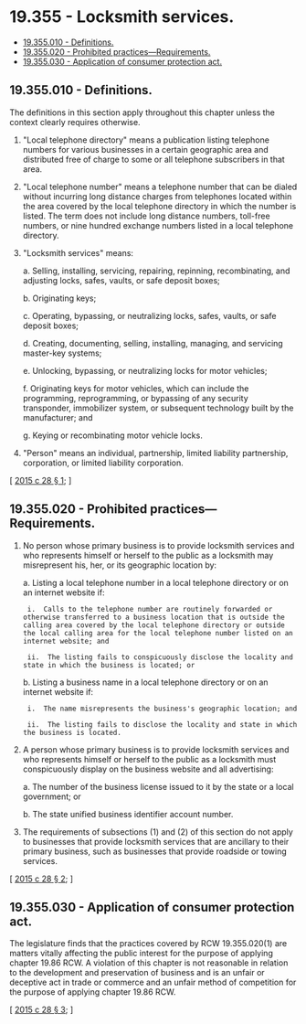 # 19.355 - Locksmith services.
* [19.355.010 - Definitions.](#19355010---definitions)
* [19.355.020 - Prohibited practices—Requirements.](#19355020---prohibited-practicesrequirements)
* [19.355.030 - Application of consumer protection act.](#19355030---application-of-consumer-protection-act)
## 19.355.010 - Definitions.
The definitions in this section apply throughout this chapter unless the context clearly requires otherwise.

1. "Local telephone directory" means a publication listing telephone numbers for various businesses in a certain geographic area and distributed free of charge to some or all telephone subscribers in that area.

2. "Local telephone number" means a telephone number that can be dialed without incurring long distance charges from telephones located within the area covered by the local telephone directory in which the number is listed. The term does not include long distance numbers, toll-free numbers, or nine hundred exchange numbers listed in a local telephone directory.

3. "Locksmith services" means:

    a.  Selling, installing, servicing, repairing, repinning, recombinating, and adjusting locks, safes, vaults, or safe deposit boxes;

    b.  Originating keys;

    c.  Operating, bypassing, or neutralizing locks, safes, vaults, or safe deposit boxes;

    d.  Creating, documenting, selling, installing, managing, and servicing master-key systems;

    e.  Unlocking, bypassing, or neutralizing locks for motor vehicles;

    f.  Originating keys for motor vehicles, which can include the programming, reprogramming, or bypassing of any security transponder, immobilizer system, or subsequent technology built by the manufacturer; and

    g.  Keying or recombinating motor vehicle locks.

4. "Person" means an individual, partnership, limited liability partnership, corporation, or limited liability corporation.

\[ [2015 c 28 § 1](http://lawfilesext.leg.wa.gov/biennium/2015-16/Pdf/Bills/Session%20Laws/Senate/5296-S.SL.pdf?cite=2015%20c%2028%20§%201); \]

## 19.355.020 - Prohibited practices—Requirements.
1. No person whose primary business is to provide locksmith services and who represents himself or herself to the public as a locksmith may misrepresent his, her, or its geographic location by:

    a.  Listing a local telephone number in a local telephone directory or on an internet website if:

        i.  Calls to the telephone number are routinely forwarded or otherwise transferred to a business location that is outside the calling area covered by the local telephone directory or outside the local calling area for the local telephone number listed on an internet website; and

        ii.  The listing fails to conspicuously disclose the locality and state in which the business is located; or

    b.  Listing a business name in a local telephone directory or on an internet website if:

        i.  The name misrepresents the business's geographic location; and

        ii.  The listing fails to disclose the locality and state in which the business is located.

2. A person whose primary business is to provide locksmith services and who represents himself or herself to the public as a locksmith must conspicuously display on the business website and all advertising:

    a.  The number of the business license issued to it by the state or a local government; or

    b.  The state unified business identifier account number.

3. The requirements of subsections (1) and (2) of this section do not apply to businesses that provide locksmith services that are ancillary to their primary business, such as businesses that provide roadside or towing services.

\[ [2015 c 28 § 2](http://lawfilesext.leg.wa.gov/biennium/2015-16/Pdf/Bills/Session%20Laws/Senate/5296-S.SL.pdf?cite=2015%20c%2028%20§%202); \]

## 19.355.030 - Application of consumer protection act.
The legislature finds that the practices covered by RCW 19.355.020(1) are matters vitally affecting the public interest for the purpose of applying chapter 19.86 RCW. A violation of this chapter is not reasonable in relation to the development and preservation of business and is an unfair or deceptive act in trade or commerce and an unfair method of competition for the purpose of applying chapter 19.86 RCW.

\[ [2015 c 28 § 3](http://lawfilesext.leg.wa.gov/biennium/2015-16/Pdf/Bills/Session%20Laws/Senate/5296-S.SL.pdf?cite=2015%20c%2028%20§%203); \]

